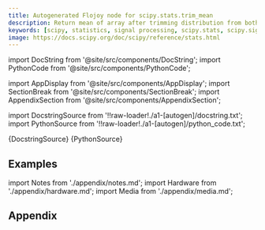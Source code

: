 ```yaml
---
title: Autogenerated Flojoy node for scipy.stats.trim_mean
description: Return mean of array after trimming distribution from both tails. If `proportiontocut` = 0.1, slices off 'leftmost' and 'rightmost' 10% of scores. The input is sorted before slicing. Slices off less if proportion results in a non-integer slice index (i.e., conservatively slices off `proportiontocut` ).
keywords: [scipy, statistics, signal processing, scipy.stats, scipy.signal, scipy.stats.trim_mean]
image: https://docs.scipy.org/doc/scipy/reference/stats.html
---
```


[//]: # (Custom component imports)

import DocString from '@site/src/components/DocString';
import PythonCode from '@site/src/components/PythonCode';

import AppDisplay from '@site/src/components/AppDisplay';
import SectionBreak from '@site/src/components/SectionBreak';
import AppendixSection from '@site/src/components/AppendixSection';

[//]: # (Docstring)

import DocstringSource from '!!raw-loader!./a1-[autogen]/docstring.txt';
import PythonSource from '!!raw-loader!./a1-[autogen]/python_code.txt';


<DocString>{DocstringSource}</DocString>
<PythonCode GLink='SCIPY/stats/TRIM_MEAN/TRIM_MEAN.py'>{PythonSource}</PythonCode>


<SectionBreak />

    

[//]: # (Examples)

## Examples

<AppDisplay 
  GLink='SCIPY/stats/TRIM_MEAN'
  nodeLabel='TRIM_MEAN'>
</AppDisplay>

<SectionBreak />

    

[//]: # (Appendix)

import Notes from './appendix/notes.md';
import Hardware from './appendix/hardware.md';
import Media from './appendix/media.md';

## Appendix

<AppendixSection index={0} folderPath='nodes/SCIPY/stats/TRIM_MEAN/appendix/'><Notes /></AppendixSection>
<AppendixSection index={1} folderPath='nodes/SCIPY/stats/TRIM_MEAN/appendix/'><Hardware /></AppendixSection>
<AppendixSection index={2} folderPath='nodes/SCIPY/stats/TRIM_MEAN/appendix/'><Media /></AppendixSection>



